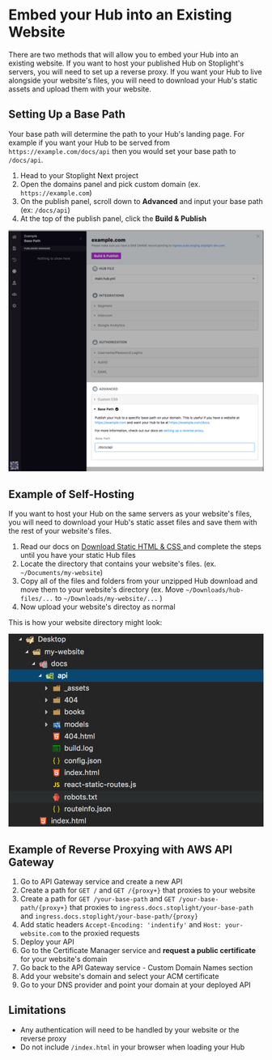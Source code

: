 
# Embed your Hub into an Existing Website

There are two methods that will allow you to embed your Hub into an existing website. If you want
to host your published Hub on Stoplight's servers, you will need to set up a reverse proxy. If you want
your Hub to live alongside your website's files, you will need to download your Hub's static assets and
upload them with your website.

## Setting Up a Base Path

Your base path will determine the path to your Hub's landing page. For example if you want your Hub
to be served from `https://example.com/docs/api` then you would set your base path to `/docs/api`.

1. Head to your Stoplight Next project
2. Open the domains panel and pick custom domain (ex. `https://example.com`)
3. On the publish panel, scroll down to **Advanced** and input your base path (ex: `/docs/api`)
4. At the top of the publish panel, click the **Build & Publish**

![Self-hosted hub directory example](https://github.com/stoplightio/docs/blob/develop/assets/images/setting-hub-base-path.png?raw=true)

## Example of Self-Hosting

If you want to host your Hub on the same servers as your website's files, you will need to download
your Hub's static asset files and save them with the rest of your website's files.

1. Read our docs on [Download Static HTML & CSS
](https://docs.stoplight.io/documentation/download-static-html) and complete the steps until you have
your static Hub files
2. Locate the directory that contains your website's files. (ex. `~/Documents/my-website`)
3. Copy all of the files and folders from your unzipped Hub download and move them to your website's
directory (ex. Move `~/Downloads/hub-files/...` to `~/Downloads/my-website/...` )
4. Now upload your website's directoy as normal

This is how your website directory might look:

![Self-hosted hub directory example](https://github.com/stoplightio/docs/blob/develop/assets/images/example-website.png?raw=true)

## Example of Reverse Proxying with AWS API Gateway

1. Go to API Gateway service and create a new API
2. Create a path for `GET /` and `GET /{proxy+}` that proxies to your website
3. Create a path for `GET /your-base-path` and `GET /your-base-path/{proxy+}` that proxies to `ingress.docs.stoplight/your-base-path` and `ingress.docs.stoplight/your-base-path/{proxy}`
4. Add static headers `Accept-Encoding: 'indentify'` and `Host: your-website.com` to the proxied requests
5. Deploy your API
6. Go to the Certificate Manager service and **request a public certificate** for your website's domain
7. Go back to the API Gateway service - Custom Domain Names section
8. Add your website's domain and select your ACM certificate
9. Go to your DNS provider and point your domain at your deployed API

## Limitations

* Any authentication will need to be handled by your website or the reverse proxy
* Do not include `/index.html` in your browser when loading your Hub

